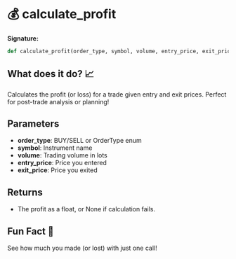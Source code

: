 # 💰 calculate_profit

**Signature:**
```python
def calculate_profit(order_type, symbol, volume, entry_price, exit_price) -> Optional[float]
```

## What does it do? 📈
Calculates the profit (or loss) for a trade given entry and exit prices. Perfect for post-trade analysis or planning!

## Parameters
- **order_type**: BUY/SELL or OrderType enum
- **symbol**: Instrument name
- **volume**: Trading volume in lots
- **entry_price**: Price you entered
- **exit_price**: Price you exited

## Returns
- The profit as a float, or None if calculation fails.

## Fun Fact 🤑
See how much you made (or lost) with just one call!
